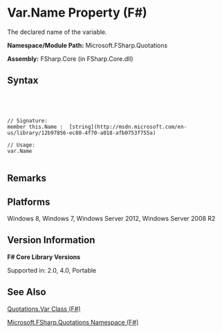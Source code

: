 # Var.Name Property (F#)

The declared name of the variable.

**Namespace/Module Path:** Microsoft.FSharp.Quotations

**Assembly:** FSharp.Core (in FSharp.Core.dll)


## Syntax



```




// Signature:
member this.Name :  [string](http://msdn.microsoft.com/en-us/library/12b97856-ec80-4f70-a018-afb0753f755a)

// Usage:
var.Name


```





## Remarks

## Platforms
Windows 8, Windows 7, Windows Server 2012, Windows Server 2008 R2


## Version Information
**F# Core Library Versions**

Supported in: 2.0, 4.0, Portable




## See Also
[Quotations.Var Class &#40;F&#35;&#41;](Quotations.Var-Class-%5BFSharp%5D.md)

[Microsoft.FSharp.Quotations Namespace &#40;F&#35;&#41;](Microsoft.FSharp.Quotations-Namespace-%5BFSharp%5D.md)

